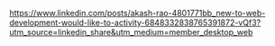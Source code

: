 https://www.linkedin.com/posts/akash-rao-4801771bb_new-to-web-development-would-like-to-activity-6848332838765391872-vQf3?utm_source=linkedin_share&utm_medium=member_desktop_web
